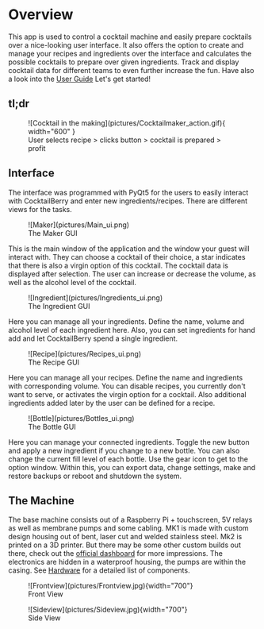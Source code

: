 # Overview

This app is used to control a cocktail machine and easily prepare cocktails over a nice-looking user interface.
It also offers the option to create and manage your recipes and ingredients over the interface and calculates the possible cocktails to prepare over given ingredients.
Track and display cocktail data for different teams to even further increase the fun.
Have also a look into the [User Guide](assets/CocktailBerryUserGuide.pdf)
Let's get started!

## tl;dr

<figure markdown>
  ![Cocktail in the making](pictures/Cocktailmaker_action.gif){ width="600" }
  <figcaption>User selects recipe > clicks button > cocktail is prepared > profit</figcaption>
</figure>

## Interface

The interface was programmed with PyQt5 for the users to easily interact with CocktailBerry and enter new ingredients/recipes. There are different views for the tasks.

<figure markdown>
  ![Maker](pictures/Main_ui.png)
  <figcaption>The Maker GUI</figcaption>
</figure>

This is the main window of the application and the window your guest will interact with.
They can choose a cocktail of their choice, a star indicates that there is also a virgin option of this cocktail.
The cocktail data is displayed after selection.
The user can increase or decrease the volume, as well as the alcohol level of the cocktail.

<figure markdown>
  ![Ingredient](pictures/Ingredients_ui.png)
  <figcaption>The Ingredient GUI</figcaption>
</figure>

Here you can manage all your ingredients.
Define the name, volume and alcohol level of each ingredient here.
Also, you can set ingredients for hand add and let CocktailBerry spend a single ingredient.

<figure markdown>
  ![Recipe](pictures/Recipes_ui.png)
  <figcaption>The Recipe GUI</figcaption>
</figure>

Here you can manage all your recipes.
Define the name and ingredients with corresponding volume.
You can disable recipes, you currently don't want to serve, or activates the virgin option for a cocktail.
Also additional ingredients added later by the user can be defined for a recipe.

<figure markdown>
  ![Bottle](pictures/Bottles_ui.png)
  <figcaption>The Bottle GUI</figcaption>
</figure>

Here you can manage your connected ingredients.
Toggle the new button and apply a new ingredient if you change to a new bottle.
You can also change the current fill level of each bottle.
Use the gear icon to get to the option window.
Within this, you can export data, change settings, make and restore backups or reboot and shutdown the system.

## The Machine

The base machine consists out of a Raspberry Pi + touchscreen, 5V relays as well as membrane pumps and some cabling.
MK1 is made with custom design housing out of bent, laser cut and welded stainless steel.
Mk2 is printed on a 3D printer.
But there may be some other custom builds out there, check out the [official dashboard](https://stats-cocktailberry.streamlit.app/#existing-machines) for more impressions.
The electronics are hidden in a waterproof housing, the pumps are within the casing.
See [Hardware](hardware.md) for a detailed list of components.

<figure markdown>
  ![Frontview](pictures/Frontview.jpg){width="700"}
  <figcaption>Front View</figcaption>
</figure>

<figure markdown>
  ![Sideview](pictures/Sideview.jpg){width="700"}
  <figcaption>Side View</figcaption>
</figure>